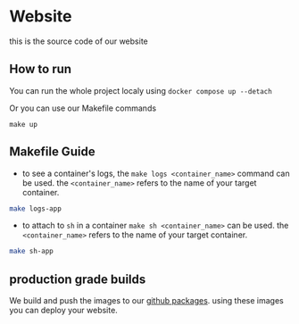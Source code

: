 # Website

this is the source code of our website

## How to run

You can run the whole project localy using `docker compose up --detach`

Or you can use our Makefile commands

```
make up
```

## Makefile Guide

- to see a container's logs, the `make logs <container_name>` command can be used. the `<container_name>` refers to the name of your target container.

```sh
make logs-app
```

- to attach to `sh` in a container `make sh <container_name>` can be used. the `<container_name>` refers to the name of your target container.

```sh
make sh-app
```

## production grade builds

We build and push the images to our [github packages](https://github.com/orgs/Tarhche/packages).
using these images you can deploy your website.

